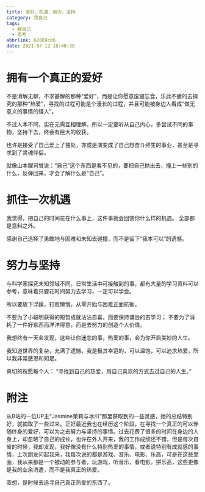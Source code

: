 ```yaml
---
title: 爱好，机遇，努力，坚持
category: 我自己
tags:
  - 我自己
  - 思考
abbrlink: 62869cb6
date: 2021-07-12 18:40:38
---
```

# 拥有一个真正的爱好
不是消解无聊，不求甚解的那种“爱好”，而是让你愿意废寝忘食，乐此不疲的去探究的那种“热爱”，寻找的过程可能是个漫长的过程，并且可能被身边人看成“做无意义的事情的怪人”。

不过人本不同，实在无需互相理解。所以一定要听从自己内心，多尝试不同的事物，坚持下去，终会有巨大的收获。

也许是接受了自己爱上了独处，亦或是演变成了自己想奋斗终生的事业，甚至是寻求到了灵魂伴侣。

就像山本耀司曾说：“自己”这个东西是看不见的，要把自己抛出去，撞上一些别的什么，反弹回来，才会了解什么是“自己”。
<!--more-->
# 抓住一次机遇
我觉得，把自己的时间花在什么事上，这件事就会回馈你什么样的机遇。
全部都是意料之外。

感谢自己选择了勇敢地与困难和未知去碰撞，而不是留下“我本可以”的遗憾。

# 努力与坚持
与科学家探究未知领域不同，日常生活中可接触到的事，都有大量的学习资料可以参考，意味着只要花时间努力去学习，一定可以学会。

所以要放下浮躁，打败懒惰，从零开始与困难正面抗衡。

不要为了小聪明获得的短暂成就沾沾自喜，而要保持谦逊的去学习；
不要为了消耗了一件好东西而洋洋得意，而是去努力的创造个人价值。

我想终有一天会发现，这些让你迷恋的事，热爱的事，会为你开启美妙的人生。

我知道世界的复杂，充满了遗憾，我是极其幸运的，可以温饱，可以追求热爱，所以我非常感恩和知足。

真切的祝愿每个人：
“寻找到自己的热爱，用自己喜欢的方式去过自己的人生。”

# 附注
从B站的一位UP主“Jasmine茉莉与冰川”那里获取到的一些灵感，她的总结特别好，就摘取了一些过来。正好最近我也在经历这个阶段，在寻找一个真正的可以伴随终身的爱好，可以为之去努力与坚持的事情。过去花费了很多的时间在身边的人身上，却忽略了自己的成长，也许在外人开来，我的工作成绩还不错，但是每次自省的时候，我却发现，我好像没有什么特别热爱的事情，或者说特别有成就感的事情，上次朋友问起我来，我每次说的都是游戏、音乐、电影、乐高，可是在这些里面，我从来都是一个被动的参与者，玩游戏，听音乐，看电影，拼乐高，这些更像是我的业余消遣，而不是我真正的热爱。

我想，是时候去追寻自己真正热爱的东西了。

